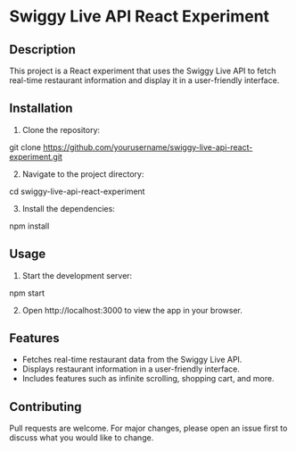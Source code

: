 # Swiggy Live API React Experiment

## Description
This project is a React experiment that uses the Swiggy Live API to fetch real-time restaurant information and display it in a user-friendly interface.

## Installation

1. Clone the repository:

git clone https://github.com/yourusername/swiggy-live-api-react-experiment.git


2. Navigate to the project directory:

cd swiggy-live-api-react-experiment


3. Install the dependencies:

npm install


## Usage

1. Start the development server:

npm start


2. Open http://localhost:3000 to view the app in your browser.

## Features

- Fetches real-time restaurant data from the Swiggy Live API.
- Displays restaurant information in a user-friendly interface.
- Includes features such as infinite scrolling, shopping cart, and more.

## Contributing
Pull requests are welcome. For major changes, please open an issue first to discuss what you would like to change.
